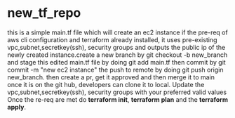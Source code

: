 # new_tf_repo
this is a simple main.tf file which will create an ec2 instance if the pre-req of aws cli configuration and terraform already installed, it uses pre-existing vpc,subnet,secretkey(ssh), security groups and outputs the public ip of the newly created instance.create a new branch by git checkout -b new_branch and stage this edited main.tf file by doing git add main.tf then commit by git commit -m "new ec2 instance" the push to remote by doing git push origin new_branch. then create a pr, get it approved and then merge it to main once it is on the git hub, developers can clone it to local. 
Update the vpc,subnet,secretkey(ssh), security groups with your preferred valid values 
Once the re-req are met do **terraform init**, **terraform plan** and the **terraform apply**.
